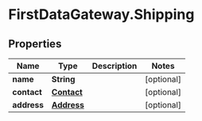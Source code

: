 # FirstDataGateway.Shipping

## Properties
Name | Type | Description | Notes
------------ | ------------- | ------------- | -------------
**name** | **String** |  | [optional] 
**contact** | [**Contact**](Contact.md) |  | [optional] 
**address** | [**Address**](Address.md) |  | [optional] 


